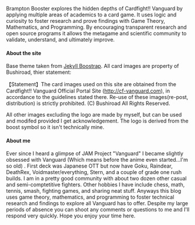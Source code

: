 Brampton Booster explores the hidden depths of Cardfight!! Vanguard by applying multiple areas of academics to a card game. It uses logic and curiosity to foster research and prove findings with Game Theory, Mathematics, and Programming. By encouraging transparent research and open source programs it allows the metagame and scientific community to validate, understand, and ultimately improve.

#### About the site

Base theme taken from [Jekyll Boostrap](https://github.com/andrewshell/jekyll-bootstrap-blog). All card images are property of Bushiroad, thier statement:

【Statement】The card images used on this site are obtained from the Cardfight!! Vanguard Official Portal Site (http://cf-vanguard.com),
in accordance to the guidelines stated there. Re-use of these images(re-post, distribution) is strictly prohibited. (C) Bushiroad All Rights Reserved.

All other images excluding the logo are made by myself, but can be used and modifed provided I get acknowledgement. The logo is derived from the boost symbol so it isn't technically mine.

#### About me

Ever since I heard a glimpse of JAM Project "Vanguard" I became slightly obsessed with Vanguard (Which means before the anime even started...I'm so old) . First deck was Japanese OTT but now have Goku, Raindear, DeathRex, Voidmaster/everything, Stern, and a couple of grade one rush builds. I am in a pretty good community with about two dozen other casual and semi-comptetitive fighters. Other hobbies I have include chess, math, tennis, smash, fighting games, and sharing neat stuff. Anyways this blog uses game theory, mathematics, and programming to foster technical research and findings to explore all Vanguard has to offer. Despite my large periods of absence you can shoot any comments or questions to me and I'll respond very quickly. Hope you enjoy your time here.